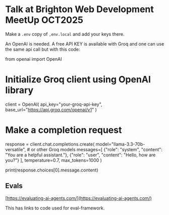 # Talk at Brighton Web Development MeetUp OCT2025

Make a `.env` copy of `,env.local` and add your keys there.

An OpenAI is needed. A free API KEY is available with Groq and one can use the same api call but with this code:

from openai import OpenAI

# Initialize Groq client using OpenAI library
client = OpenAI(
    api_key="your-groq-api-key",
    base_url="https://api.groq.com/openai/v1"
)

# Make a completion request
response = client.chat.completions.create(
    model="llama-3.3-70b-versatile",  # or other Groq models
    messages=[
        {"role": "system", "content": "You are a helpful assistant."},
        {"role": "user", "content": "Hello, how are you?"}
    ],
    temperature=0.7,
    max_tokens=1000
)

print(response.choices[0].message.content)

## Evals

[https://evaluating-ai-agents.com/](https://evaluating-ai-agents.com/)

This has links to code used for eval-framework.